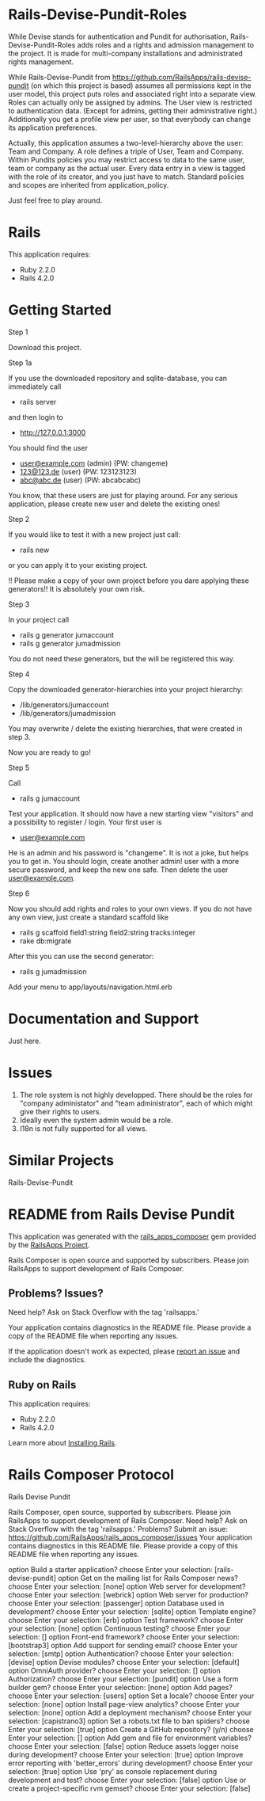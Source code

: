 Rails-Devise-Pundit-Roles
=========================

While Devise stands for authentication and Pundit for authorisation, 
Rails-Devise-Pundit-Roles adds roles and a rights and admission management to the project. It is made for multi-company installations and administrated rights management.

While Rails-Devise-Pundit from https://github.com/RailsApps/rails-devise-pundit (on which this project is based) assumes all permissions kept in the user model, this project puts roles and associated right into a separate view. Roles can actually only be assigned by admins. The User view is restricted to authentication data. (Except for admins, getting their administrative right.) Additionally you get a profile view per user, so that everybody can change its application preferences.

Actually, this application assumes a two-level-hierarchy above the user: Team and Company. A role defines a triple of User, Team and Company. Within Pundits policies you may restrict access to data to the same user, team or company as the actual user. Every data entry in a view is tagged with the role of its creator, and you just have to match. Standard policies and scopes are inherited from application_policy.

Just feel free to play around.

Rails
========
This application requires:

- Ruby 2.2.0
- Rails 4.2.0

Getting Started
================
Step 1

Download this project.

Step 1a

If you use the downloaded repository and sqlite-database, you can immediately call
- rails server

and then login to 
- http://127.0.0.1:3000

You should find the user 
- user@example.com (admin) (PW: changeme)
- 123@123.de (user) (PW: 123123123)
- abc@abc.de (user) (PW: abcabcabc)

You know, that these users are just for playing around. For any serious application, please create new user and delete the existing ones!

Step 2

If you would like to test it with a new project just call:
- rails new <projectname>

or you can apply it to your existing project. 

!! Please make a copy of your own project before you dare applying these generators!! It is absolutely your own risk.

Step 3

In your project call
- rails g generator jumaccount
- rails g generator jumadmission

You do not need these generators, but the will be registered this way.

Step 4

Copy the downloaded generator-hierarchies into your project hierarchy:
- <projectname>/lib/generators/jumaccount
- <projectname>/lib/generators/jumadmission

You may overwrite / delete the existing hierarchies, that were created in step 3.

Now you are ready to go!

Step 5

Call 
- rails g jumaccount <projectname>
  
Test your application. It should now have a new starting view "visitors" and a possibility to register / login.
Your first user is
- user@example.com

He is an admin and his password is "changeme". It is not a joke, but helps you to get in. You should login, create another admin! user with a more secure password, and keep the new one safe. Then delete the user user@example.com.

Step 6

Now you should add rights and roles to your own views.
If you do not have any own view, just create a standard scaffold like
- rails g scaffold <view> field1:string field2:string tracks:integer
- rake db:migrate

After this you can use the second generator:
- rails g jumadmission <projectname> <view>

Add your menu to app/layouts/navigation.html.erb

Documentation and Support
==========================
Just here.

Issues
=======
1. The role system is not highly developped. There should be the roles for "company administator" and "team administrator", each of which might give their rights to users.
2. Ideally even the system admin would be a role.
3. I18n is not fully supported for all views.

Similar Projects
================
Rails-Devise-Pundit


README from Rails Devise Pundit
================================

This application was generated with the [rails_apps_composer](https://github.com/RailsApps/rails_apps_composer) gem
provided by the [RailsApps Project](http://railsapps.github.io/).

Rails Composer is open source and supported by subscribers. Please join RailsApps to support development of Rails Composer.

Problems? Issues?
-----------

Need help? Ask on Stack Overflow with the tag 'railsapps.'

Your application contains diagnostics in the README file. Please provide a copy of the README file when reporting any issues.

If the application doesn't work as expected, please [report an issue](https://github.com/RailsApps/rails_apps_composer/issues)
and include the diagnostics.

Ruby on Rails
-------------

This application requires:

- Ruby 2.2.0
- Rails 4.2.0

Learn more about [Installing Rails](http://railsapps.github.io/installing-rails.html).

Rails Composer Protocol
=======================

Rails Devise Pundit

Rails Composer, open source, supported by subscribers.
Please join RailsApps to support development of Rails Composer.
Need help? Ask on Stack Overflow with the tag 'railsapps.'
Problems? Submit an issue: https://github.com/RailsApps/rails_apps_composer/issues
Your application contains diagnostics in this README file.
Please provide a copy of this README file when reporting any issues.


option  Build a starter application?
choose  Enter your selection: [rails-devise-pundit]
option  Get on the mailing list for Rails Composer news?
choose  Enter your selection: [none]
option  Web server for development?
choose  Enter your selection: [webrick]
option  Web server for production?
choose  Enter your selection: [passenger]
option  Database used in development?
choose  Enter your selection: [sqlite]
option  Template engine?
choose  Enter your selection: [erb]
option  Test framework?
choose  Enter your selection: [none]
option  Continuous testing?
choose  Enter your selection: []
option  Front-end framework?
choose  Enter your selection: [bootstrap3]
option  Add support for sending email?
choose  Enter your selection: [smtp]
option  Authentication?
choose  Enter your selection: [devise]
option  Devise modules?
choose  Enter your selection: [default]
option  OmniAuth provider?
choose  Enter your selection: []
option  Authorization?
choose  Enter your selection: [pundit]
option  Use a form builder gem?
choose  Enter your selection: [none]
option  Add pages?
choose  Enter your selection: [users]
option  Set a locale?
choose  Enter your selection: [none]
option  Install page-view analytics?
choose  Enter your selection: [none]
option  Add a deployment mechanism?
choose  Enter your selection: [capistrano3]
option  Set a robots.txt file to ban spiders?
choose  Enter your selection: [true]
option  Create a GitHub repository? (y/n)
choose  Enter your selection: []
option  Add gem and file for environment variables?
choose  Enter your selection: [false]
option  Reduce assets logger noise during development?
choose  Enter your selection: [true]
option  Improve error reporting with 'better_errors' during development?
choose  Enter your selection: [true]
option  Use 'pry' as console replacement during development and test?
choose  Enter your selection: [false]
option  Use or create a project-specific rvm gemset?
choose  Enter your selection: [false]
